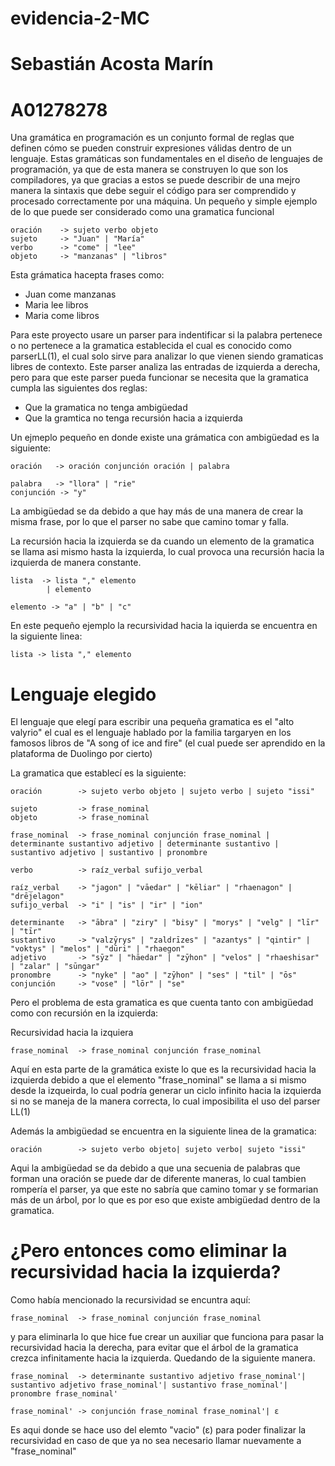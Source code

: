 # evidencia-2-MC

# Sebastián Acosta Marín 
# A01278278

Una gramática en programación es un conjunto formal de reglas que definen cómo se pueden construir expresiones válidas dentro de un lenguaje. Estas gramáticas son fundamentales en el diseño de lenguajes de programación, ya que de esta manera se construyen lo que son los compiladores, ya que gracias a estos se puede describir de una mejro manera la sintaxis que debe seguir el código para ser comprendido y procesado correctamente por una máquina.
Un pequeño y simple ejemplo de lo que puede ser considerado como una gramatica funcional 
```bnf
oración    -> sujeto verbo objeto
sujeto     -> "Juan" | "María"
verbo      -> "come" | "lee"
objeto     -> "manzanas" | "libros"
```

Esta grámatica hacepta frases como: 
- Juan come manzanas
- Maria lee libros
- Maria come libros

Para este proyecto usare un parser para indentificar si la palabra pertenece o no pertenece a la gramatica establecida el cual es conocido como parserLL(1), el cual solo sirve para analizar lo que vienen siendo gramaticas libres de contexto. Este parser analiza las entradas de izquierda a derecha, pero para que este parser pueda funcionar se necesita que la gramatica cumpla las siguientes dos reglas:

- Que la gramatica no tenga ambigüedad
- Que la gramtica no tenga recursión hacia a izquierda

Un ejmeplo pequeño en donde existe una grámatica con ambigüedad es la siguiente:

```bnf
oración   -> oración conjunción oración | palabra

palabra   -> "llora" | "rie"
conjunción -> "y"
```

La ambigüedad se da debido a que hay más de una manera de crear la misma frase, por lo que el parser no sabe que camino tomar y falla.

La recursión hacia la izquierda se da cuando un elemento de la gramatica se llama asi mismo hasta la izquierda, lo cual provoca una recursión hacia la izquierda de manera constante.
```bnf
lista  -> lista "," elemento
        | elemento

elemento -> "a" | "b" | "c"
```
En este pequeño ejemplo la recursividad hacia la iquierda se encuentra en la siguiente linea:

```bnf
lista -> lista "," elemento
```

# Lenguaje elegido 

El lenguaje que elegí para escribir una pequeña gramatica es el "alto valyrio" el cual es el lenguaje hablado por la familia targaryen en los famosos libros de "A song of ice and fire" (el cual puede ser aprendido en la plataforma de Duolingo por cierto)

La gramatica que establecí es la siguiente:

```bnf
oración        -> sujeto verbo objeto | sujeto verbo | sujeto "issi"

sujeto         -> frase_nominal
objeto         -> frase_nominal

frase_nominal  -> frase_nominal conjunción frase_nominal | determinante sustantivo adjetivo | determinante sustantivo | sustantivo adjetivo | sustantivo | pronombre

verbo          -> raíz_verbal sufijo_verbal

raíz_verbal    -> "jagon" | "vāedar" | "kēliar" | "rhaenagon" | "drējelagon"
sufijo_verbal  -> "i" | "is" | "ir" | "ion"

determinante   -> "ābra" | "ziry" | "bisy" | "morys" | "velg" | "līr" | "tīr"
sustantivo     -> "valzȳrys" | "zaldrīzes" | "azantys" | "qintir" | "voktys" | "melos" | "dūri" | "rhaegon"
adjetivo       -> "sȳz" | "hāedar" | "zȳhon" | "velos" | "rhaeshisar" | "zalar" | "sūngar"
pronombre      -> "nyke" | "ao" | "zȳhon" | "ses" | "til" | "ōs"
conjunción     -> "vose" | "lōr" | "se"
```

Pero el problema de esta gramatica es que cuenta tanto con ambigüedad como con recursión en la izquierda:

Recursividad hacia la izquiera 

```bnf
frase_nominal  -> frase_nominal conjunción frase_nominal
```

Aquí en esta parte de la gramática existe lo que es la recursividad hacia la izquierda debido a que el elemento "frase_nominal" se llama a si mismo desde la izqueirda, lo cual podría generar un ciclo infinito hacia la izquierda si no se maneja de la manera correcta, lo cual imposibilita el uso del parser LL(1)

Además la ambigüedad se encuentra en la siguiente linea de la gramatica:

```bnf
oración        -> sujeto verbo objeto| sujeto verbo| sujeto "issi"
```
Aqui la ambigüedad se da debido a que una secuenia de palabras que forman una oración se puede dar de diferente maneras, lo cual tambien rompería el parser, ya que este no sabría que camino tomar y se formarian más de un árbol, por lo que es por eso que existe ambigüedad dentro de la gramatica. 

# ¿Pero entonces como eliminar la recursividad hacia la izquierda?

Como había mencionado la recursividad se encuntra aquí:
```bnf
frase_nominal  -> frase_nominal conjunción frase_nominal
```
y para eliminarla lo que hice fue crear un auxiliar que funciona para pasar la recursividad hacia la derecha, para evitar que el árbol de la gramatica crezca infinitamente hacia la izquierda. Quedando de la siguiente manera.

```bnf
frase_nominal  -> determinante sustantivo adjetivo frase_nominal'| sustantivo adjetivo frase_nominal'| sustantivo frase_nominal'| pronombre frase_nominal'

frase_nominal' -> conjunción frase_nominal frase_nominal'| ε
```

Es aqui donde se hace uso del elemto "vacio" (ε) para poder finalizar la recursividad en caso de que ya no sea necesario llamar nuevamente a "frase_nominal"






